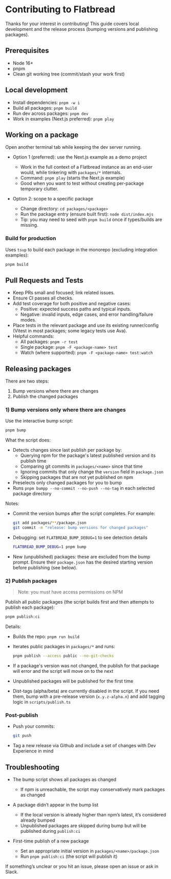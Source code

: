 # Contributing to Flatbread

Thanks for your interest in contributing! This guide covers local development and the release process (bumping versions and publishing packages).

## Prerequisites

- Node 16+
- pnpm
- Clean git working tree (commit/stash your work first)

## Local development

- Install dependencies: `pnpm -w i`
- Build all packages: `pnpm build`
- Run dev across packages: `pnpm dev`
- Work in examples (Next.js preferred): `pnpm play`

## Working on a package

Open another terminal tab while keeping the dev server running.

- Option 1 (preferred): use the Next.js example as a demo project

  - Work in the full context of a Flatbread instance as an end-user would, while tinkering with `packages/*` internals.
  - Command: `pnpm play` (starts the Next.js example)
  - Good when you want to test without creating per-package temporary clutter.

- Option 2: scope to a specific package
  - Change directory: `cd packages/<package>`
  - Run the package entry (ensure built first): `node dist/index.mjs`
  - Tip: you may need to seed with `pnpm build` once if types/builds are missing.

### Build for production

Uses `tsup` to build each package in the monorepo (excluding integration examples):

```bash
pnpm build
```

## Pull Requests and Tests

- Keep PRs small and focused; link related issues.
- Ensure CI passes all checks.
- Add test coverage for both positive and negative cases:
  - Positive: expected success paths and typical inputs.
  - Negative: invalid inputs, edge cases, and error handling/failure modes.
- Place tests in the relevant package and use its existing runner/config (Vitest in most packages; some legacy tests use Ava).
- Helpful commands:
  - All packages: `pnpm -r test`
  - Single package: `pnpm -F <package-name> test`
  - Watch (where supported): `pnpm -F <package-name> test:watch`

## Releasing packages

There are two steps:

1. Bump versions where there are changes
2. Publish the changed packages

### 1) Bump versions only where there are changes

Use the interactive bump script:

```bash
pnpm bump
```

What the script does:

- Detects changes since last publish per package by:
  - Querying npm for the package's latest published version and its publish time
  - Comparing git commits in `packages/<name>` since that time
  - Ignoring commits that only change the `version` field in `package.json`
  - Skipping packages that are not yet published on npm
- Preselects only changed packages for you to bump
- Runs `pnpm bumpp --no-commit --no-push --no-tag` in each selected package directory

Notes:

- Commit the version bumps after the script completes. For example:

  ```bash
  git add packages/**/package.json
  git commit -m "release: bump versions for changed packages"
  ```

- Debugging: set `FLATBREAD_BUMP_DEBUG=1` to see detection details

  ```bash
  FLATBREAD_BUMP_DEBUG=1 pnpm bump
  ```

- New (unpublished) packages: these are excluded from the bump prompt. Ensure their `package.json` has the desired starting version before publishing (see below).

### 2) Publish packages

> Note: you must have access permissions on NPM

Publish all public packages (the script builds first and then attempts to publish each package):

```bash
pnpm publish:ci
```

Details:

- Builds the repo: `pnpm run build`
- Iterates public packages in `packages/*` and runs:

  ```bash
  pnpm publish --access public --no-git-checks
  ```

- If a package's version was not changed, the publish for that package will error and the script will move on to the next
- Unpublished packages will be published for the first time
- Dist-tags (alpha/beta) are currently disabled in the script. If you need them, bump with a pre-release version (`x.y.z-alpha.n`) and add tagging logic in `scripts/publish.ts`

### Post-publish

- Push your commits:

  ```bash
  git push
  ```

- Tag a new release via Github and include a set of changes with Dev Experience in mind

## Troubleshooting

- The bump script shows all packages as changed

  - If npm is unreachable, the script may conservatively mark packages as changed

- A package didn’t appear in the bump list

  - If the local version is already higher than npm’s latest, it’s considered already bumped
  - Unpublished packages are skipped during bump but will be published during `publish:ci`

- First-time publish of a new package
  - Set an appropriate initial version in `packages/<name>/package.json`
  - Run `pnpm publish:ci` (the script will publish it)

If something’s unclear or you hit an issue, please open an issue or ask in Slack.
